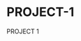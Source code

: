 # PROJECT-1
PROJECT 1
<?php namespace App\Controllers;

class Page extends BaseController
{
	public function about()
	{
		echo view("about");
	}
    
    public function contact()
	{
		echo view("contact ");
	}
    
    public function faqs()
	{
		echo view("faqs");
    }
}
